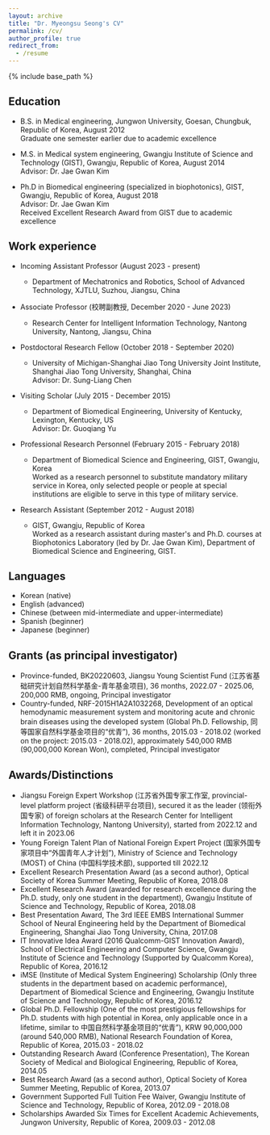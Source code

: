 ```yaml
---
layout: archive
title: "Dr. Myeongsu Seong's CV"
permalink: /cv/
author_profile: true
redirect_from:
  - /resume
---
```


{% include base_path %}

Education
-----
* B.S. in Medical engineering, Jungwon University, Goesan, Chungbuk, Republic of Korea, August 2012  
Graduate one semester earlier due to academic excellence  

* M.S. in Medical system engineering, Gwangju Institute of Science and Technology (GIST), Gwangju, Republic of Korea, August 2014  
Advisor: Dr. Jae Gwan Kim  

* Ph.D in Biomedical engineering (specialized in biophotonics), GIST, Gwangju, Republic of Korea, August 2018  
Advisor: Dr. Jae Gwan Kim  
Received Excellent Research Award from GIST due to academic excellence

Work experience
------
* Incoming Assistant Professor (August 2023 - present)
  * Department of Mechatronics and Robotics, School of Advanced Technology, XJTLU, Suzhou, Jiangsu, China  


* Associate Professor (校聘副教授, December 2020 - June 2023)
  * Research Center for Intelligent Information Technology, Nantong University, Nantong, Jiangsu, China  


* Postdoctoral Research Fellow (October 2018 - September 2020)
  * University of Michigan-Shanghai Jiao Tong University Joint Institute, Shanghai Jiao Tong University, Shanghai, China  
  Advisor: Dr. Sung-Liang Chen  


* Visiting Scholar (July 2015 - December 2015)
  * Department of Biomedical Engineering, University of Kentucky, Lexington, Kentucky, US  
  Advisor: Dr. Guoqiang Yu  


* Professional Research Personnel (February 2015 - February 2018)
  * Department of Biomedical Science and Engineering, GIST, Gwangju, Korea  
  Worked as a research personnel to substitute mandatory military service in Korea, only selected people or people at special institutions are eligible to serve in this type of military service.  


* Research Assistant (September 2012 - August 2018)
  * GIST, Gwangju, Republic of Korea  
  Worked as a research assistant during master's and Ph.D. courses at Biophotonics Laboratory (led by Dr. Jae Gwan Kim), Department of Biomedical Science and Engineering, GIST.    


Languages
------
* Korean (native)
* English (advanced)
* Chinese (between mid-intermediate and upper-intermediate)  
* Spanish (beginner)
* Japanese (beginner)

Grants (as principal investigator)
------
* Province-funded, BK20220603, Jiangsu Young Scientist Fund (江苏省基础研究计划自然科学基金-青年基金项目), 36 months, 2022.07 - 2025.06, 200,000 RMB, ongoing, Principal investigator
* Country-funded, NRF-2015H1A2A1032268, Development of an optical hemodynamic measurement system and monitoring acute and chronic brain diseases using the developed system (Global Ph.D. Fellowship, 同等国家自然科学基金项目的“优青”), 36 months, 2015.03 - 2018.02 (worked on the project: 2015.03 - 2018.02), approximately 540,000 RMB (90,000,000 Korean Won), completed, Principal investigator  


Awards/Distinctions
------
* Jiangsu Foreign Expert Workshop (江苏省外国专家工作室, provincial-level platform project (省级科研平台项目), secured it as the leader (领衔外国专家) of foreign scholars at the Research Center for Intelligent Information Technology, Nantong University), started from 2022.12 and left it in 2023.06
* Young Foreign Talent Plan of National Foreign Expert Project (国家外国专家项目中“外国青年人才计划”), Ministry of Science and Technology (MOST) of China (中国科学技术部), supported till 2022.12
* Excellent Research Presentation Award (as a second author), Optical Society of Korea Summer Meeting, Republic of Korea, 2018.08
* Excellent Research Award (awarded for research excellence during the Ph.D. study, only one student in the department), Gwangju Institute of Science and Technology, Republic of Korea, 2018.08
* Best Presentation Award, The 3rd IEEE EMBS International Summer School of Neural Engineering held by the Department of Biomedical Engineering, Shanghai Jiao Tong University, China, 2017.08
* IT Innovative Idea Award (2016 Qualcomm-GIST Innovation Award), School of Electrical Engineering and Computer Science, Gwangju Institute of Science and Technology (Supported by Qualcomm Korea), Republic of Korea, 2016.12
* iMSE (Institute of Medical System Engineering) Scholarship (Only three students in the department based on academic performance), Department of Biomedical Science and Engineering, Gwangju Institute of Science and Technology, Republic of Korea, 2016.12
* Global Ph.D. Fellowship (One of the most prestigious fellowships for Ph.D. students with high potential in Korea, only applicable once in a lifetime, similar to 中国自然科学基金项目的“优青”), KRW 90,000,000 (around 540,000 RMB), National Research Foundation of Korea, Republic of Korea, 2015.03 - 2018.02
* Outstanding Research Award (Conference Presentation), The Korean Society of Medical and Biological Engineering, Republic of Korea, 2014.05
* Best Research Award (as a second author), Optical Society of Korea Summer Meeting, Republic of Korea, 2013.07
* Government Supported Full Tuition Fee Waiver, Gwangju Institute of Science and Technology, Republic of Korea, 2012.09 - 2018.08
* Scholarships Awarded Six Times for Excellent Academic Achievements, Jungwon University, Republic of Korea, 2009.03 - 2012.08
